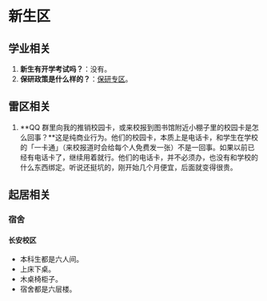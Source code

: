 # 新生区

## 学业相关

1. **新生有开学考试吗？**：没有。
2. **保研政策是什么样的？**：[保研专区](./../recommended-exemption-from-examination/README.md)。

## 雷区相关

1. **QQ 群里向我的推销校园卡，或来校报到图书馆附近小棚子里的校园卡是怎么回事？**这是纯商业行为。他们的校园卡，本质上是电话卡，和学生在学校的「一卡通」（来校报道时会给每个人免费发一张）不是一回事。如果以前已经有电话卡了，继续用着就行。他们的电话卡，并不必须办，也没有和学校的什么东西绑定。听说还挺坑的，刚开始几个月便宜，后面就变得很贵。

## 起居相关

### 宿舍

#### 长安校区

* 本科生都是六人间。
* 上床下桌。
* 木桌椅柜子。
* 宿舍都是六层楼。